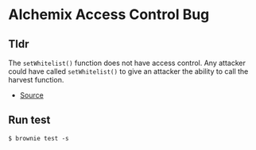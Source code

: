 Alchemix Access Control Bug
==

Tldr
--

The ```setWhitelist()``` function does not have access control. Any attacker could have called ```setWhitelist()``` to give an attacker the ability to call the harvest function.

- [Source](https://medium.com/immunefi/alchemix-access-control-bug-fix-debrief-a13d39b9f2e0)

Run test
--
```
$ brownie test -s
```
